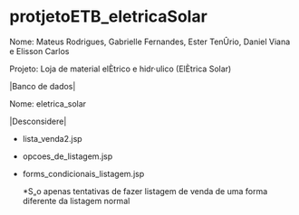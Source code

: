 # protjetoETB_eletricaSolar

Nome: Mateus Rodrigues, Gabrielle Fernandes, Ester TenÛrio, Daniel Viana e Elisson Carlos

Projeto: Loja de material elÈtrico e hidr·ulico (ElÈtrica Solar) 

|Banco de dados|

Nome: eletrica_solar

|Desconsidere|

- lista_venda2.jsp 
- opcoes_de_listagem.jsp
- forms_condicionais_listagem.jsp

    *S„o apenas tentativas de fazer listagem de venda de uma forma diferente da listagem normal 
